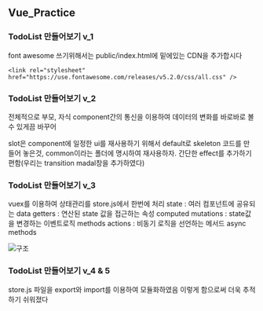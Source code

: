 ## Vue_Practice
### TodoList 만들어보기 v_1
font awesome 쓰기위해서는 public/index.html에 밑에있는 CDN을 추가합시다

```
<link rel="stylesheet" href="https://use.fontawesome.com/releases/v5.2.0/css/all.css" /> 
```
### TodoList 만들어보기 v_2
전체적으로 부모, 자식 component간의 통신을 이용하여 데이터의 변화를 바로바로 볼 수 있게끔 바꾸어 

slot은 component에 일정한 ui를 재사용하기 위해서 default로 skeleton 코드를 만들어 놓은것, common이라는 폴더에 명시하여 재사용하자.
간단한 effect를 추가하기 편함(우리는 transition madal창을 추가하였다)

### TodoList 만들어보기 v_3
vuex를 이용하여 상태관리를 store.js에서 한번에 처리
state : 여러 컴포넌트에 공유되는 data
getters : 연산된 state 값을 접근하는 속성 computed
mutations : state값을 변경하는 이벤트로직 methods
actions : 비동기 로직을 선언하는 메서드 async methods

![구조](https://user-images.githubusercontent.com/12428689/136665888-cae11b1d-9dd4-449c-8d26-25df7c300f5e.PNG)

### TodoList 만들어보기 v_4 & 5
store.js 파일을 export와 import를 이용하여 모듈화하였음
이렇게 함으로써 더욱 추적하기 쉬워졌다

